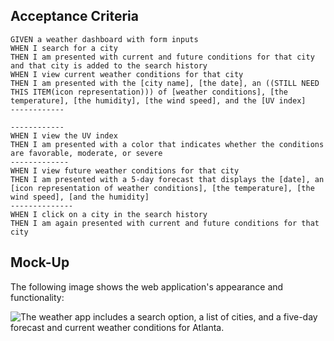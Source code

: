 ## Acceptance Criteria

```
GIVEN a weather dashboard with form inputs
WHEN I search for a city
THEN I am presented with current and future conditions for that city and that city is added to the search history
WHEN I view current weather conditions for that city
THEN I am presented with the [city name], [the date], an ((STILL NEED THIS ITEM(icon representation))) of [weather conditions], [the temperature], [the humidity], [the wind speed], and the [UV index]
------------

------------
WHEN I view the UV index
THEN I am presented with a color that indicates whether the conditions are favorable, moderate, or severe
-------------
WHEN I view future weather conditions for that city
THEN I am presented with a 5-day forecast that displays the [date], an [icon representation of weather conditions], [the temperature], [the wind speed], [and the humidity]
--------------
WHEN I click on a city in the search history
THEN I am again presented with current and future conditions for that city
```

## Mock-Up

The following image shows the web application's appearance and functionality:

![The weather app includes a search option, a list of cities, and a five-day forecast and current weather conditions for Atlanta.](./Assets/06-server-side-apis-homework-demo.png)